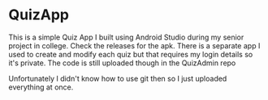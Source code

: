 # QuizApp

This is a simple Quiz App I built using Android Studio during my senior project in college. Check the releases for the apk.
There is a separate app I used to create and modify each quiz but that requires my login details so it's private. The code is still uploaded though in the QuizAdmin repo


Unfortunately I didn't know how to use git then so I just uploaded everything at once.
